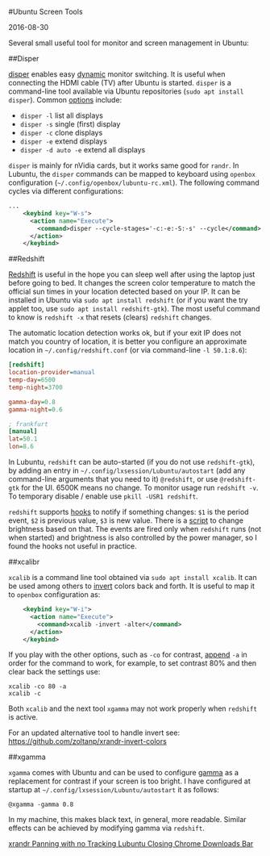 #Ubuntu Screen Tools

2016-08-30

<!--- tags: linux -->

Several small useful tool for monitor and screen management in Ubuntu:

##Disper

[disper](http://willem.engen.nl/projects/disper/) enables easy [dynamic](https://help.ubuntu.com/community/DynamicMultiMonitor) monitor switching. It is useful when connecting the HDMI cable (TV) after Ubuntu is started. `disper` is a command-line tool available via Ubuntu repositories (`sudo apt install disper`). Common [options](http://manpages.ubuntu.com/manpages/xenial/man1/disper.1.html) include:

* `disper -l` list all displays
* `disper -s` single (first) display
* `disper -c` clone displays
* `disper -e` extend displays
* `disper -d auto -e` extend all displays

`disper` is mainly for nVidia cards, but it works same good for `randr`. In Lubuntu, the `disper` commands can be mapped to keyboard using `openbox` configuration (`~/.config/openbox/lubuntu-rc.xml`). The following command cycles via different configurations:

```xml
...
    <keybind key="W-s">
      <action name="Execute">
        <command>disper --cycle-stages='-c:-e:-S:-s' --cycle</command>
      </action>
    </keybind>
```

##Redshift

[Redshift](http://jonls.dk/redshift/) is useful in the hope you can sleep well after using the laptop just before going to bed. It changes the screen color temperature to match the official sun times in your location detected based on your IP. It can be installed in Ubuntu via `sudo apt install redshift` (or if you want the try applet too, use `sudo apt install redshift-gtk`). The most useful command to know is `redshift -x` that resets (clears) `redshift` changes.

The automatic location detection works ok, but if your exit IP does not match you country of location, it is better you configure an approximate location in `~/.config/redshift.conf` (or via command-line `-l 50.1:8.6`):

```ini
[redshift]
location-provider=manual
temp-day=6500
temp-night=3700

gamma-day=0.8
gamma-night=0.6

; frankfurt
[manual]
lat=50.1
lon=8.6
```

In Lubuntu, `redshift` can be auto-started (if you do not use `redshift-gtk`), by adding an entry in `~/.config/lxsession/Lubuntu/autostart` (add any command-line arguments that you need to it) `@redshift`, or use `@redshift-gtk` for the UI. 6500K means no change. To monitor usage run `redshift -v`. To temporary disable / enable use `pkill -USR1 redshift`. 

`redshift` supports [hooks](http://jonls.dk/2015/01/redshift-1-10-released/) to notify if something changes: `$1` is the period event, `$2` is previous value, `$3` is new value. There is a [script](https://wiki.archlinux.org/index.php/Redshift#Use_real_screen_brightness) to change brightness based on that. The events are fired only when `redshift` runs (not when started) and brightness is also controlled by the power manager, so I found the hooks not useful in practice.

##xcalibr

`xcalib` is a command line tool obtained via `sudo apt install xcalib`. It can be used among others to [invert](https://bbs.archlinux.org/viewtopic.php?id=89218) colors back and forth. It is useful to map it to `openbox` configuration as:

```xml
    <keybind key="W-i">
      <action name="Execute">
        <command>xcalib -invert -alter</command>
      </action>
    </keybind>
```

If you play with the other options, such as `-co` for contrast, [append](https://bugzilla.redhat.com/show_bug.cgi?id=783562) `-a` in order for the command to work, for example, to set contrast 80% and then clear back the settings use:

```
xcalib -co 80 -a
xcalib -c
```

Both `xcalib` and the next tool `xgamma` may not work properly when `redshift` is active.

For an updated alternative tool to handle invert see: https://github.com/zoltanp/xrandr-invert-colors

##xgamma

`xgamma` comes with Ubuntu and can be used to configure [gamma](http://askubuntu.com/questions/9248/is-there-a-software-utility-to-adjust-screen-gamma-brightness-contrast) as a replacement for contrast if your screen is too bright. I have configured at startup at `~/.config/lxsession/Lubuntu/autostart` it as follows:

```
@xgamma -gamma 0.8
```

In my machine, this makes black text, in general, more readable. Similar effects can be achieved by modifying gamma via `redshift`.

<ins class='nfooter'><a rel='prev' id='fprev' href='#blog/2016/2016-10-02-xrandr-Panning-with-no-Tracking.md'>xrandr Panning with no Tracking</a> <a rel='next' id='fnext' href='#blog/2016/2016-08-02-Lubuntu-Closing-Chrome-Downloads-Bar.md'>Lubuntu Closing Chrome Downloads Bar</a></ins>
